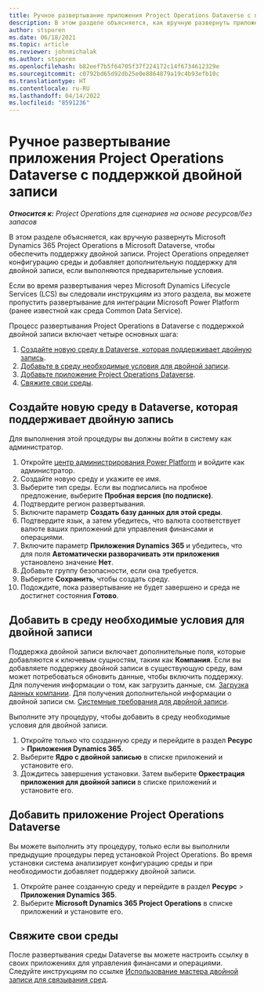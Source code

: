 ```yaml
---
title: Ручное развертывание приложения Project Operations Dataverse с поддержкой двойной записи
description: В этом разделе объясняется, как вручную развернуть приложение Project Operations Dataverse, чтобы обеспечить поддержку двойной записи.
author: stsporen
ms.date: 06/18/2021
ms.topic: article
ms.reviewer: johnmichalak
ms.author: stsporen
ms.openlocfilehash: b82eef7b5f64705f37f224172c14f6734612329e
ms.sourcegitcommit: c0792bd65d92db25e0e8864879a19c4b93efb10c
ms.translationtype: HT
ms.contentlocale: ru-RU
ms.lasthandoff: 04/14/2022
ms.locfileid: "8591236"
---
```

# <a name="manually-deploy-the-project-operations-dataverse-app-with-dual-write-support"></a>Ручное развертывание приложения Project Operations Dataverse с поддержкой двойной записи

_**Относится к:** Project Operations для сценариев на основе ресурсов/без запасов_

В этом разделе объясняется, как вручную развернуть Microsoft Dynamics 365 Project Operations в Microsoft Dataverse, чтобы обеспечить поддержку двойной записи. Project Operations определяет конфигурацию среды и добавляет дополнительную поддержку для двойной записи, если выполняются предварительные условия.

Если во время развертывания через Microsoft Dynamics Lifecycle Services (LCS) вы следовали инструкциям из этого раздела, вы можете пропустить развертывание для интеграции Microsoft Power Platform (ранее известной как среда Common Data Service).

Процесс развертывания Project Operations в Dataverse с поддержкой двойной записи включает четыре основных шага:

1. [Создайте новую среду в Dataverse, которая поддерживает двойную запись](#create).
2. [Добавьте в среду необходимые условия для двойной записи](#prerequisites).
3. [Добавьте приложение Project Operations Dataverse](#dataverse).
4. [Свяжите свои среды](#link).

## <a name="create-a-new-environment-in-dataverse-that-supports-dual-write"></a><a name="create"></a>Создайте новую среду в Dataverse, которая поддерживает двойную запись

Для выполнения этой процедуры вы должны войти в систему как администратор.

1. Откройте [центр администрирования Power Platform](https://admin.powerplatform.com) и войдите как администратор.
2. Создайте новую среду и укажите ее имя.
3. Выберите тип среды. Если вы подписались на пробное предложение, выберите **Пробная версия (по подписке)**.
4. Подтвердите регион развертывания.
5. Включите параметр **Создать базу данных для этой среды**. 
6. Подтвердите язык, а затем убедитесь, что валюта соответствует валюте ваших приложений для управления финансами и операциями.
7. Включите параметр **Приложения Dynamics 365** и убедитесь, что для поля **Автоматически разворачивать эти приложения** установлено значение **Нет**.
8. Добавьте группу безопасности, если она требуется.
9. Выберите **Сохранить**, чтобы создать среду.
10. Подождите, пока развертывание не будет завершено и среда не достигнет состояния **Готово**.

## <a name="add-dual-write-prerequisites-to-the-environment"></a><a name="prerequisites"></a>Добавить в среду необходимые условия для двойной записи

Поддержка двойной записи включает дополнительные поля, которые добавляются к ключевым сущностям, таким как **Компания**. Если вы добавляете поддержку двойной записи в существующую среду, вам может потребоваться обновить данные, чтобы включить поддержку. Для получения информации о том, как загрузить данные, см. [Загрузка данных компании](/dynamics365/fin-ops-core/dev-itpro/data-entities/dual-write/bootstrap-company-data). Для получения дополнительной информации о двойной записи см. [Системные требования для двойной записи](/dynamics365/fin-ops-core/dev-itpro/data-entities/dual-write/dual-write-system-req).

Выполните эту процедуру, чтобы добавить в среду необходимые условия для двойной записи.

1. Откройте только что созданную среду и перейдите в раздел **Ресурс** \> **Приложения Dynamics 365**.
2. Выберите **Ядро с двойной записью** в списке приложений и установите его.
3. Дождитесь завершения установки. Затем выберите **Оркестрация приложения для двойной записи** в списке приложений и установите его.

## <a name="add-the-project-operations-dataverse-app"></a><a name="dataverse"></a>Добавить приложение Project Operations Dataverse

Вы можете выполнить эту процедуру, только если вы выполнили предыдущие процедуры перед установкой Project Operations. Во время установки система анализирует конфигурацию среды и при необходимости добавляет поддержку двойной записи.

1. Откройте ранее созданную среду и перейдите в раздел **Ресурс** \> **Приложения Dynamics 365**.
2. Выберите **Microsoft Dynamics 365 Project Operations** в списке приложений и установите его.

## <a name="link-your-environments"></a><a name="link"></a>Свяжите свои среды

После развертывания среды Dataverse вы можете настроить ссылку в своих приложениях для управления финансами и операциями. Следуйте инструкциям по ссылке [Использование мастера двойной записи для связывания сред](/dynamics365/fin-ops-core/dev-itpro/data-entities/dual-write/link-your-environment).
